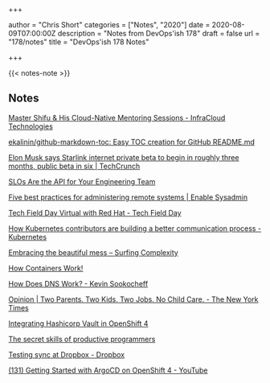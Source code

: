 +++

author = "Chris Short"
categories = ["Notes", "2020"]
date = 2020-08-09T07:00:00Z
description = "Notes from DevOps'ish 178"
draft = false
url = "178/notes"
title = "DevOps'ish 178 Notes"

+++

{{< notes-note >}}

## Notes

[Master Shifu & His Cloud-Native Mentoring Sessions - InfraCloud Technologies](https://www.infracloud.io/master-shifu-cloud-native-mentoring-sessions/)

[ekalinin/github-markdown-toc: Easy TOC creation for GitHub README.md](https://github.com/ekalinin/github-markdown-toc)

[Elon Musk says Starlink internet private beta to begin in roughly three months, public beta in six | TechCrunch](https://techcrunch.com/2020/04/23/elon-musk-says-starlink-internet-private-beta-to-begin-in-roughly-three-months-public-beta-in-six/)

[SLOs Are the API for Your Engineering Team](https://www.infoq.com/articles/slos-engineering-team-API/)

[Five best practices for administering remote systems | Enable Sysadmin](https://www.redhat.com/sysadmin/administering-remote-systems)

[Tech Field Day Virtual with Red Hat - Tech Field Day](https://techfieldday.com/event/tfdrh1/)

[How Kubernetes contributors are building a better communication process - Kubernetes](https://kubernetes.io/blog/2020/04/21/contributor-communication/)

[Embracing the beautiful mess – Surfing Complexity](https://surfingcomplexity.blog/2020/04/18/embracing-the-beautiful-mess/)

[How Containers Work!](https://wizardzines.com/zines/containers/)

[How Does DNS Work? - Kevin Sookocheff](https://sookocheff.com/post/networking/how-does-dns-work/)

[Opinion | Two Parents. Two Kids. Two Jobs. No Child Care. - The New York Times](https://www.nytimes.com/2020/04/22/opinion/coronavirus-parenting-burnout.html)

[Integrating Hashicorp Vault in OpenShift 4](https://www.openshift.com/blog/integrating-hashicorp-vault-in-openshift-4)

[The secret skills of productive programmers](https://codewithoutrules.com/2020/04/20/productivity-skills/)

[Testing sync at Dropbox - Dropbox](https://dropbox.tech/infrastructure/-testing-our-new-sync-engine)

[(131) Getting Started with ArgoCD on OpenShift 4 - YouTube](https://www.youtube.com/watch?v=xYCX2EejSMc&feature=youtu.be)
